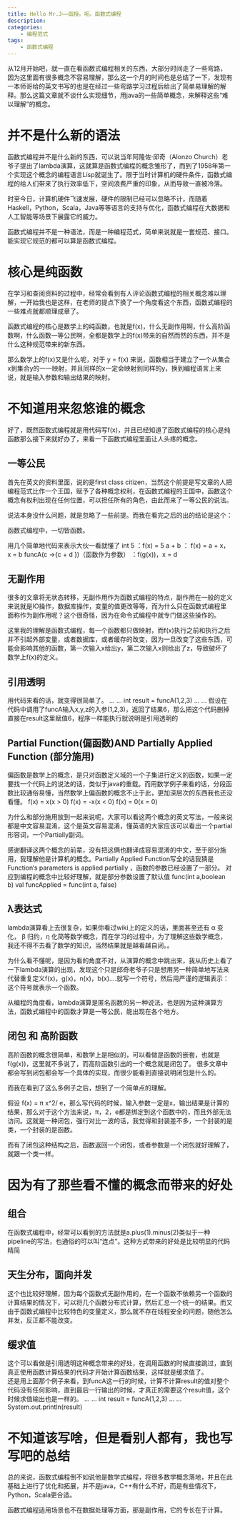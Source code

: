 ```yaml
---
title: Hello Mr.J——函授。呃。函数式编程
description:
categories:
    - 编程范式
tags: 
    - 函数式编程
--- 
```


从12月开始吧，就一直在看函数式编程相关的东西，大部分时间走了一些弯路，因为这里面有很多概念不容易理解，那么这一个月的时间也是总结了一下，发现有一本师哥给的英文书写的也是在经过一些弯路学习过程后给出了简单易理解的解释。那么这篇文章就不谈什么实现细节，用java的一些简单概念，来解释这些“难以理解”的概念。
# 并不是什么新的语法
函数式编程并不是什么新的东西，可以说当年阿隆佐·邱奇（Alonzo Church）老爷子提出了lambda演算，这就算是函数式编程的概念雏形了，而到了1958年第一个实现这个概念的编程语言Lisp就诞生了。限于当时计算机的硬件条件，函数式编程的给人们带来了执行效率低下，空间浪费严重的印象，从而导致一直被冷落。

时至今日，计算机硬件飞速发展，硬件的限制已经可以忽略不计，而随着Haskell，Python，Scala，Java等等语言的支持与优化，函数式编程在大数据和人工智能等场景下展露它的威力。
 
函数式编程并不是一种语法，而是一种编程范式，简单来说就是一套规范、接口。能实现它规范的都可以算是函数式编程。
# 核心是纯函数
在学习和查阅资料的过程中，经常会看到有人评论函数式编程的相关概念难以理解，一开始我也是这样，在老师的提点下换了一个角度看这个东西，函数式编程的一些难点就都顺理成章了。

函数式编程的核心是数学上的纯函数，也就是f(x)，什么无副作用啊，什么高阶函数啊，什么函数一等公民啊，全都是数学上的f(x)带来的自然而然的东西，并不是什么这种规范带来的新东西。

那么数学上的f(x)又是什么呢，对于 y = f(x) 来说，函数相当于建立了一个从集合x到集合y的一一映射，并且同样的x一定会映射到同样的y，换到编程语言上来说，就是输入参数和输出结果的映射。

# 不知道用来忽悠谁的概念
好了，既然函数式编程就是用代码写f(x)，并且已经知道了函数式编程的核心是纯函数那么接下来就好办了，来看一下函数式编程里面让人头疼的概念。
## 一等公民
首先在英文的资料里面，说的是first class citizen，当然这个前提是写文章的人把编程范式比作一个王国，赋予了各种概念权利，在函数式编程的王国中，函数这个概念有权利出现在任何位置，可以担任所有的角色，由此而来了一等公民的说法。

说法本身没什么问题，就是忽略了一些前提。而我在看完之后的出的结论是这个：

函数式编程中，一切皆函数。

用几个简单地代码来表示大伙一看就懂了
int 5   ：f(x) = 5
a + b  ： f(x) = a + x，x = b
funcA(c ->{c + d })（函数作为参数） ：f(g(x))，x = d

## 无副作用
很多的文章将无状态转移，无副作用作为函数式编程的特点，副作用在一般的定义来说就是IO操作，数据库操作，变量的值更改等等，而为什么只在函数式编程里面称作为副作用呢？这个很奇怪，因为在命令式编程中就专门做这些操作的。

这里我的理解是函数式编程，每一个函数都只做映射，而f(x)执行之前和执行之后并不引起外部变量，或者数据库，或者缓存的改变，因为一旦改变了这些东西，可能会影响其他的函数，第一次输入x给出y，第二次输入x则给出了z，导致破坏了数学上f(x)的定义。
## 引用透明
用代码来看的话，就变得很简单了。
...
...
int result = funcA(1,2,3)
...
...
假设在代码中调用了funcA输入x,y,z的入参(1,2,3)，返回了结果6，那么把这个代码删掉直接在result这里赋值6，程序一样能执行就说明是引用透明的
## Partial Function(偏函数)AND Partially Applied Function (部分施用)
偏函数是数学上的概念，是只对函数定义域的一个子集进行定义的函数，如果一定要找一个代码上的说法的话，类似于java的重载。而用数学例子来看的话，分段函数比较通俗易懂，当然数学上偏函数的概念不止于此，更加深层次的东西我也还没看懂。
f(x) = x(x > 0)
f(x) = -x(x < 0)
f(x) = 0(x = 0)

为什么和部分施用放到一起来说呢，大家可以看这两个概念的英文写法，一般来说都是中文容易混淆，这个是英文容易混淆，懂英语的大家应该可以看出一个partial形容词，一个Partially副词。

感谢翻译这两个概念的前辈，没有把这俩也翻译成容易混淆的中文，至于部分施用，我理解他是计算机的概念。Partially Applied Function写全的话我猜是Function‘s parameters is applied partially ，函数的参数已经设置了一部分。
对应到编程的概念中比较好理解，就是部分参数设置了默认值
func(int a,boolean b)
val funcApplied = func(int a, false)

## λ表达式
lambda演算看上去很复杂，如果你看过wiki上的定义的话，里面甚至还有 α 变化， β 归约，η 化简等数学概念，而在学习的过程中，为了理解这些数学概念，我还不得不去看了数学的知识，当然结果就是越看越自闭。。

为什么看不懂呢，是因为看的角度不对，从演算的概念中跳出来，我从历史上看了一下lambda演算的出现，发现这个只是邱奇老爷子只是想用另一种简单地写法来代替重复定义f(x)，g(x)，n(x)，b(x)....就写一个符号，然后用严谨的逻辑表示：这个符号就表示一个函数。

从编程的角度看，lambda演算是匿名函数的另一种说法，也是因为这种演算方法，函数式编程中的函数才算是一等公民，能出现在各个地方。
## 闭包 和 高阶函数
高阶函数的概念很简单，和数学上是相似的，可以看做是函数的嵌套，也就是f(g(x))，这里就不多说了，而高阶函数引出的一个概念就是闭包了。
很多文章中都会写到闭包都会写一个具体的实现，而很少能看到直接说明闭包是什么的。

而我在看到了这么多例子之后，想到了一个简单点的理解。

假设 f(x) = π x^2/ e，那么写代码的时候，输入参数一定是x，输出结果是计算的结果，那么对于这个方法来说，π，2，e都是绑定到这个函数中的，而且外部无法访问。这就是一种闭包，强行对比一波的话，我觉得和封装差不多，一个封装的是类，一个封装的是函数。

而有了闭包这种结构之后，函数返回一个闭包，或者参数是一个闭包就好理解了，就跟一个类一样。

# 因为有了那些看不懂的概念而带来的好处
## 组合
在函数式编程中，经常可以看到的方法就是a.plus(1).minus(2)类似于一种pipeline的写法，也通俗的可以叫“连点”。这种方式带来的好处是比较明显的代码精简
## 天生分布，面向并发
这个也比较好理解，因为每个函数式无副作用的，在一个函数不依赖另一个函数的计算结果的情况下，可以将几个函数分布式计算，然后汇总一个统一的结果。而又由于函数式编程中比较特色的变量定义，那么就不存在线程安全的问题，随他怎么并发，反正都不能改变。
## 缓求值
这个可以看做是引用透明这种概念带来的好处，在调用函数的时候直接跳过，直到真正使用函数计算结果的代码才开始计算函数结果，这样就是缓求值了。	
还是用上面那个例子来看，到funcA这一行的时候，计算不计算result的值对整个代码没有任何影响，直到最后一行输出的时候，才真正的需要这个result值，这个时候求值输出也是一样的。
...
...
int result = funcA(1,2,3)
...
...
System.out.println(result)
# 不知道该写啥，但是看别人都有，我也写写吧的总结
总的来说，函数式编程倒不如说他是数学式编程，将很多数学概念落地，并且在此基础上进行了优化和拓展，并不是java，C++有什么不好，而是有些情况下，Python，Scala更合适。

函数式编程适用场景也不在数据处理等方面，那是副作用，它的专长在于计算。